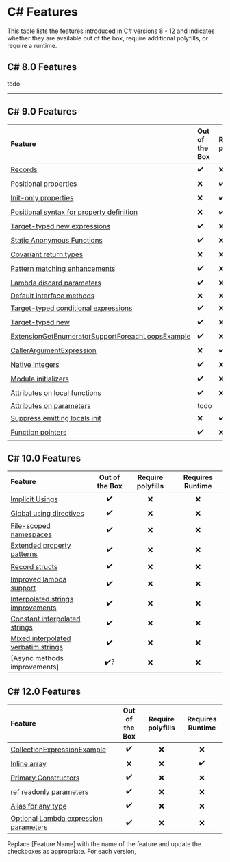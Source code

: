 # C# Features

This table lists the features introduced in C# versions 8 - 12 and indicates whether they are available out of the
box, require additional polyfills, or require a runtime.

## C# 8.0 Features

todo
- - - 

## C# 9.0 Features

| Feature                                                                                                                                             | Out of the Box | Require polyfills | Requires Runtime |
|:----------------------------------------------------------------------------------------------------------------------------------------------------|:---------------|:------------------|:-----------------|
| [Records](.\Polysharp.Playground.CSharp9.CompilerOnly\RecordsExample.cs)                                                                            | ✔️             | ️❌               | ❌                |   | ❌              | ✔️                    | ❌                |
| [Positional properties](.\Polysharp.Playground.CSharp9.RequirePolyfills\PositionalPropertiesExample.cs)                                             | ❌              | ✔️                | ❌                |   | ❌              | ✔️                    | ❌                |
| [Init-only properties](.\Polysharp.Playground.CSharp9.RequirePolyfills\InitOnlySettersExample.cs)                                                   | ❌              | ✔️                | ❌                |
| [Positional syntax for property definition](.\Polysharp.Playground.CSharp9.RequirePolyfills\RecordsExample.cs)                                      | ❌              | ✔️                | ❌                |
| [Target-typed new expressions](.\Polysharp.Playground.CSharp9.CompilerOnly\TargetTypedNewExpressionExample.cs)                                      | ✔️             | ❌                 | ❌                |
| [Static Anonymous Functions](.\Polysharp.Playground.CSharp9.CompilerOnly\StaticAnonymousFunctionsExample.cs)                                        | ✔️             | ❌                 | ❌                |
| [Covariant return types](.\Polysharp.Playground.CSharp9.RequireRuntime\CovariantReturnTypesExample.cs)                                              | ❌              | ❌                 | ✔️               |
| [Pattern matching enhancements](.\Polysharp.Playground.CSharp9.CompilerOnly\PatternMatchingEnhancements.cs)                                         | ✔️             | ❌                 | ❌                |
| [Lambda discard parameters](.\Polysharp.Playground.CSharp9.CompilerOnly\LambdaDiscardParametersExample.cs)                                          | ✔️             | ❌                 | ❌                |
| [Default interface methods](.\Polysharp.Playground.CSharp9.RequireRuntime\DefaultInterfaceMethodsExample.cs)                                        | ❌              | ❌                 | ❌                |
| [Target-typed conditional expressions](.\Polysharp.Playground.CSharp9.CompilerOnly\TargetTypedConditionalExpressionsExample.cs)                     | ✔️             | ❌                 | ❌                |
| [Target-typed new](.\Polysharp.Playground.CSharp9.CompilerOnly\TargetTypedNewExpressionExample.cs)                                                  | ✔️             | ❌                 | ❌                |
| [ExtensionGetEnumeratorSupportForeachLoopsExample](.\Polysharp.Playground.CSharp9.CompilerOnly\ExtensionGetEnumeratorSupportForeachLoopsExample.cs) | ✔️             | ❌                 | ❌                |
| [CallerArgumentExpression](.\Polysharp.Playground.CSharp9.RequirePolyfills\CallerArgumentExpressionExample.cs)                                      | ❌              | ✔️                | ❌                |
| [Native integers](.\Polysharp.Playground.CSharp9.CompilerOnly\PointersFeatures\NativeIntegersExample.cs)                                            | ✔️             | ❌                 | ❌                |
| [Module initializers](.\Polysharp.Playground.CSharp9.RequirePolyfills\ModuleInitializerExample.cs)                                                  | ✔️             | ❌                 | ❌                |
| [Attributes on local functions](.\Polysharp.Playground.CSharp9.CompilerOnly\AttributeOnLocalFunctionsExample.cs)                                    | ✔️             | ❌                 | ❌                |
| [Attributes on parameters](.\Polysharp.Playground.CSharp8.CompilerOnly\AttributesOnParametersExample.cs)                                            | todo           |
| [Suppress emitting locals init](.\Polysharp.Playground.CSharp9.RequirePolyfills\SuppressEmittingLocalInitExample.cs)                                | ❌              | ✔️                | ❌                |
| [Function pointers](.\Polysharp.Playground.CSharp9.CompilerOnly\PointersFeatures\FunctionPointerExample.cs)                                         | ✔️             | ❌                 | ❌                |

## C# 10.0 Features

| Feature                                                                                                                       | Out of the Box | Require polyfills | Requires Runtime |
|:------------------------------------------------------------------------------------------------------------------------------|:--------------:|:---------------------:|:----------------:|
| [Implicit Usings](.\Polysharp.Playground.CSharp10.CompilerOnly\ImplicitUsingExample.cs)                                       |       ✔️       |           ❌           |        ❌         |
| [Global using directives](.\Polysharp.Playground.CSharp10.CompilerOnly\GlobalUsingsExample.cs)                                |       ✔️       |           ❌           |        ❌         |
| [File-scoped namespaces](.\Polysharp.Playground.CSharp10.CompilerOnly\FileScopedNamespaceExample.cs)                          |       ✔️       |           ❌           |        ❌         |
| [Extended property patterns](.\Polysharp.Playground.CSharp10.CompilerOnly\ExtendedPropertyPatternsExample.cs)                 |       ✔️       |           ❌           |        ❌         |
| [Record structs](.\Polysharp.Playground.CSharp10.CompilerOnly\RecordStructExample.cs)                                         |       ✔️       |           ❌           |        ❌         |
| [Improved lambda support](.\Polysharp.Playground.CSharp10.CompilerOnly\LambdaSupportExample.cs)                               |       ✔️       |           ❌           |        ❌         |
| [Interpolated strings improvements](.\Polysharp.Playground.CSharp10.CompilerOnly\InterpolatedStringImprovements.cs)           |       ✔️       |           ❌           |        ❌         |
| [Constant interpolated strings](.\Polysharp.Playground.CSharp10.CompilerOnly\ConstantInterpolatedStringExample.cs)            |       ✔️       |           ❌           |        ❌         |
| [Mixed interpolated verbatim strings](.\Polysharp.Playground.CSharp10.CompilerOnly\MixedInterpolatedVerbatimStringExample.cs) |       ✔️       |           ❌           |        ❌         |
| [Async methods improvements]                                                                                                  |      ✔️?       |           ❌           |        ❌         |


## C# 12.0 Features

| Feature                                                                                                                            | Out of the Box | Require polyfills | Requires Runtime |
|:-----------------------------------------------------------------------------------------------------------------------------------|:--------------:|:-----------------:|:----------------:|
| [CollectionExpressionExample](.\\Polysharp.Playground.CSharp12.CompilerOnly\\CollectionExpressionExample.cs)                        |       ✔️       |         ❌         |        ❌         |
| [Inline array](.\\Polysharp.Playground.CSharp12.RequireRuntime\InlineArraysExample.cs)                                              |        ❌          |         ❌         |       ✔️       |
| [Primary Constructors](.\\Polysharp.Playground.CSharp12.CompilerOnly\PrimaryConstructorsExample.cs)                                 |       ✔️       |         ❌         |        ❌         |
| [ref readonly parameters](.\\Polysharp.Playground.CSharp12.CompilerOnly\RefReadonlyParameterExample.cs)                             |       ✔️       |         ❌         |        ❌         |
| [Alias for any type](.\\Polysharp.Playground.CSharp12.CompilerOnly\AliasAnyTypeExample.cs)                                          |       ✔️       |         ❌         |        ❌         |
| [Optional Lambda expression parameters](.\\Polysharp.Playground.CSharp12.CompilerOnly\OptionalLambdaExpressionParametersExample.cs) |       ✔️       |         ❌         |        ❌         |


Replace [Feature Name] with the name of the feature and update the checkboxes as appropriate. For each version,